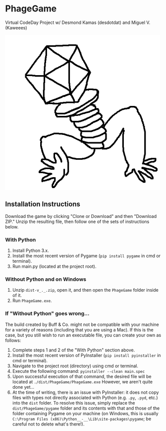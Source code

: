 # PhageGame

Virtual CodeDay Project w/ Desmond Kamas (desdotdat) and Miguel V. (Kaweees)

![Buffteriophage](img/buffteriophage2.png "Buffteriophage")

## Installation Instructions
Download the game by clicking "Clone or Download" and then "Download ZIP."
Unzip the resulting file, then follow one of the sets of instructions below.

### With Python

1. Install Python 3.x.
2. Install the most recent version of Pygame (`pip install pygame` in cmd or terminal).
3. Run main.py (located at the project root).

### Without Python and on Windows

1. Unzip `dist-v_._.zip`, open it, and then open the `PhageGame` folder inside of it.
2. Run `PhageGame.exe`.

### If "Without Python" goes wrong...

The build created by Buff & Co. might not be compatible with your machine for a variety
of reasons (including that you are using a Mac).  If this is the case, but you still wish
to run an executable file, you can create your own as follows:
1. Complete steps 1 and 2 of the "With Python" section above.
2. Install the most recent version of PyInstaller (`pip install pyinstaller` in cmd or terminal).
3. Navigate to the project root (directory) using cmd or terminal.
4. Execute the following command: `pyinstaller --clean main.spec`
5. Upon successful execution of that command, the desired file will be located at
`./dist/PhageGame/PhageGame.exe`  However, we aren't quite done yet...
6. At the time of writing, there is an issue with PyInstaller: it does not copy files with
types not directly associated with Python (e.g. `.py`, `.pyd`, etc.) into the `dist` folder.
To resolve this issue, simply replace the `dist/PhageGame/pygame` folder and its contents with
that and those of the folder containing Pygame on your machine (on Windows, this is usually
`C:\Program Files (x86)\Python__-__\Lib\site-packages\pygame`; be careful not to delete what's there!).
